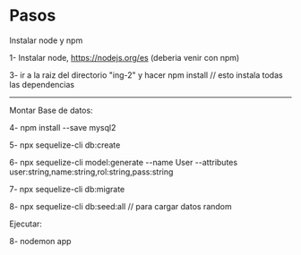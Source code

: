 # Pasos

Instalar node y npm

1- Instalar node,  https://nodejs.org/es (deberia venir con npm)



3- ir a la raiz del directorio "ing-2" y hacer npm install // esto instala todas las dependencias

___________________

Montar Base de datos:

4- npm install --save mysql2

5- npx sequelize-cli db:create

6- npx sequelize-cli model:generate --name User --attributes user:string,name:string,rol:string,pass:string

7- npx sequelize-cli db:migrate

8- npx sequelize-cli db:seed:all  // para cargar datos random

Ejecutar:

8- nodemon app
